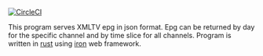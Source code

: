[![CircleCI](https://circleci.com/bb/iptvdream/epg-server.svg?style=svg)](https://circleci.com/bb/iptvdream/epg-server)

This program serves XMLTV epg in json format. Epg can be returned by day for the specific channel and by time slice for all channels.
Program is written in [rust](https://www.rust-lang.org/) using [iron](http://ironframework.io/) web framework.